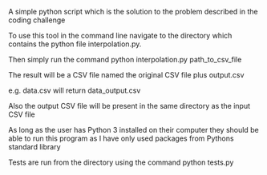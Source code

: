 A simple python script which is the solution to the problem described in the coding challenge

To use this tool in the command line navigate to the directory which contains the python file interpolation.py.

Then simply run the command python interpolation.py path_to_csv_file

The result will be a CSV file named the original CSV file plus output.csv

e.g. data.csv will return data_output.csv

Also the output CSV file will be present in the same directory as the input CSV file

As long as the user has Python 3 installed on their computer they should be able to run this program as I have only used packages from Pythons standard library

Tests are run from the directory using the command python tests.py